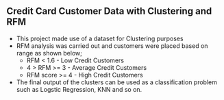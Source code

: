 ## **Credit Card Customer Data with Clustering and RFM**
- This project made use of a dataset for Clustering purposes
- RFM analysis was carried out and customers were placed based on range as shown below;
    - RFM < 1.6 - Low Credit Customers 
    - 4 > RFM >= 3 - Average Credit Customers 
    - RFM score >= 4 - High Credit Customers
- The final output of the clusters can be used as a classification problem such as Logstic Regression, KNN and so on.